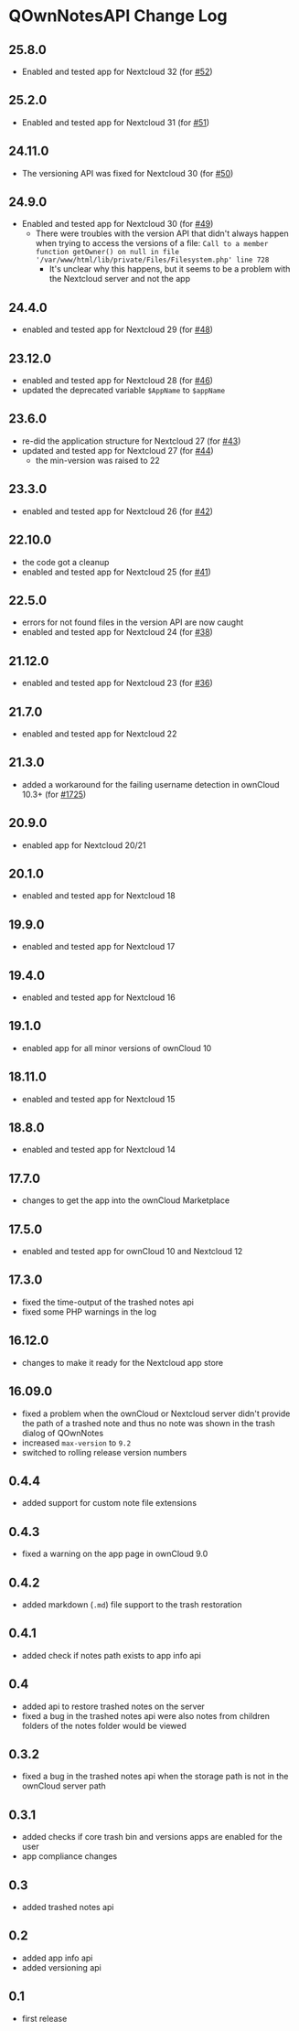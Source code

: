 # QOwnNotesAPI Change Log

## 25.8.0

- Enabled and tested app for Nextcloud 32 (for [#52](https://github.com/pbek/qownnotesapi/issues/52))

## 25.2.0

- Enabled and tested app for Nextcloud 31 (for [#51](https://github.com/pbek/qownnotesapi/issues/51))

## 24.11.0

- The versioning API was fixed for Nextcloud 30 (for [#50](https://github.com/pbek/qownnotesapi/issues/50))

## 24.9.0

- Enabled and tested app for Nextcloud 30 (for [#49](https://github.com/pbek/qownnotesapi/issues/49))
  - There were troubles with the version API that didn't always happen when trying to access the versions of a file:
    `Call to a member function getOwner() on null in file '/var/www/html/lib/private/Files/Filesystem.php' line 728`
    - It's unclear why this happens, but it seems to be a problem with the Nextcloud server and not the app

## 24.4.0

- enabled and tested app for Nextcloud 29 (for [#48](https://github.com/pbek/qownnotesapi/issues/48))

## 23.12.0

- enabled and tested app for Nextcloud 28 (for [#46](https://github.com/pbek/qownnotesapi/issues/46))
- updated the deprecated variable `$AppName` to `$appName`

## 23.6.0

- re-did the application structure for Nextcloud 27 (for [#43](https://github.com/pbek/qownnotesapi/issues/43))
- updated and tested app for Nextcloud 27 (for [#44](https://github.com/pbek/qownnotesapi/issues/44))
  - the min-version was raised to 22

## 23.3.0

- enabled and tested app for Nextcloud 26 (for [#42](https://github.com/pbek/qownnotesapi/issues/42))

## 22.10.0

- the code got a cleanup
- enabled and tested app for Nextcloud 25 (for [#41](https://github.com/pbek/qownnotesapi/issues/41))

## 22.5.0

- errors for not found files in the version API are now caught
- enabled and tested app for Nextcloud 24 (for [#38](https://github.com/pbek/qownnotesapi/issues/38))

## 21.12.0

- enabled and tested app for Nextcloud 23 (for [#36](https://github.com/pbek/qownnotesapi/issues/36))

## 21.7.0

- enabled and tested app for Nextcloud 22

## 21.3.0

- added a workaround for the failing username detection in ownCloud 10.3+
  (for [#1725](https://github.com/pbek/QOwnNotes/issues/1725))

## 20.9.0

- enabled app for Nextcloud 20/21

## 20.1.0

- enabled and tested app for Nextcloud 18

## 19.9.0

- enabled and tested app for Nextcloud 17

## 19.4.0

- enabled and tested app for Nextcloud 16

## 19.1.0

- enabled app for all minor versions of ownCloud 10

## 18.11.0

- enabled and tested app for Nextcloud 15

## 18.8.0

- enabled and tested app for Nextcloud 14

## 17.7.0

- changes to get the app into the ownCloud Marketplace

## 17.5.0

- enabled and tested app for ownCloud 10 and Nextcloud 12

## 17.3.0

- fixed the time-output of the trashed notes api
- fixed some PHP warnings in the log

## 16.12.0

- changes to make it ready for the Nextcloud app store

## 16.09.0

- fixed a problem when the ownCloud or Nextcloud server didn't provide the path
  of a trashed note and thus no note was shown in the trash dialog of QOwnNotes
- increased `max-version` to `9.2`
- switched to rolling release version numbers

## 0.4.4

- added support for custom note file extensions

## 0.4.3

- fixed a warning on the app page in ownCloud 9.0

## 0.4.2

- added markdown (`.md`) file support to the trash restoration

## 0.4.1

- added check if notes path exists to app info api

## 0.4

- added api to restore trashed notes on the server
- fixed a bug in the trashed notes api were also notes from children folders of the notes folder would be viewed

## 0.3.2

- fixed a bug in the trashed notes api when the storage path is not in the ownCloud server path

## 0.3.1

- added checks if core trash bin and versions apps are enabled for the user
- app compliance changes

## 0.3

- added trashed notes api

## 0.2

- added app info api
- added versioning api

## 0.1

- first release
